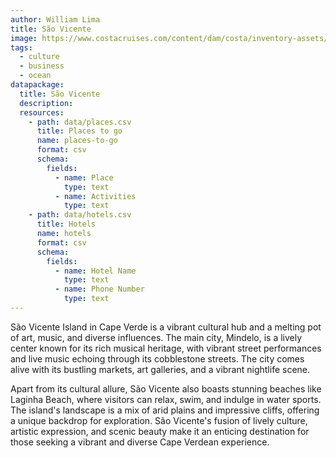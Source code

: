 ```yaml
---
author: William Lima
title: São Vicente
image: https://www.costacruises.com/content/dam/costa/inventory-assets/ports/SUD/sud-capo%20verde_mindelo-port-1.jpg.image.3360.1572.high.jpg
tags:
  - culture
  - business
  - ocean
datapackage:
  title: São Vicente
  description:
  resources:
    - path: data/places.csv
      title: Places to go
      name: places-to-go
      format: csv
      schema:
        fields:
          - name: Place
            type: text
          - name: Activities
            type: text
    - path: data/hotels.csv
      title: Hotels
      name: hotels
      format: csv
      schema:
        fields:
          - name: Hotel Name
            type: text
          - name: Phone Number
            type: text
---
```


São Vicente Island in Cape Verde is a vibrant cultural hub and a melting pot of art, music, and diverse influences. The main city, Mindelo, is a lively center known for its rich musical heritage, with vibrant street performances and live music echoing through its cobblestone streets. The city comes alive with its bustling markets, art galleries, and a vibrant nightlife scene.

Apart from its cultural allure, São Vicente also boasts stunning beaches like Laginha Beach, where visitors can relax, swim, and indulge in water sports. The island's landscape is a mix of arid plains and impressive cliffs, offering a unique backdrop for exploration. São Vicente's fusion of lively culture, artistic expression, and scenic beauty make it an enticing destination for those seeking a vibrant and diverse Cape Verdean experience.
